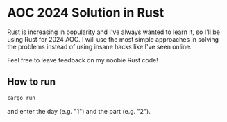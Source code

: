 # AOC 2024 Solution in Rust

Rust is increasing in popularity and I've always wanted to learn it, so
I'll be using Rust for 2024 AOC. I will use the most simple approaches in
solving the problems instead of using insane hacks like I've seen online.

Feel free to leave feedback on my noobie Rust code!

## How to run

```bash
cargo run
```

and enter the day (e.g. "1") and the part (e.g. "2").
